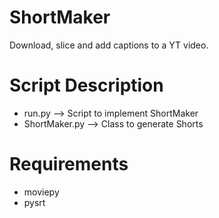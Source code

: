 # ShortMaker
Download, slice and add captions to a YT video.

# Script Description
- run.py --> Script to implement ShortMaker
- ShortMaker.py --> Class to generate Shorts

# Requirements
- moviepy
- pysrt



